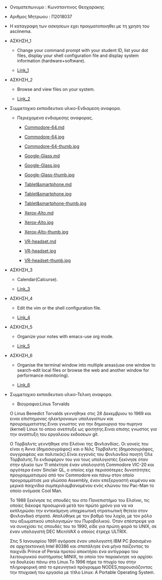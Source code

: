 - Ονοματεπωνυμο : Κωνσταντινος Θεοχαρακης


- Αριθμος Μητρωου : Π2018037


- Η καταγραφη των ασκησεων εχει πραγματοποιηθει με τη χρηση του asciinema.
  

- ΑΣΚΗΣΗ_1

   - Change your command prompt with your student ID, list your dot files, display your shell configuration file and display       system information (hardware+software).
   
   - [Link_1](https://asciinema.org/a/IUJCTUkExAfhnfDAdxlRebBBX)
 

- ΑΣΚΗΣΗ_2

   - Browse and view files on your system.
  
   - [Link_2](https://asciinema.org/a/q3pQTFBZxIl3nTBFFkKUo3bDU)


- Συμμετοχικο εκπαιδευτικο υλικο-Ενδιαμεση αναφορα.
    
    - Περιεχομενα ενδιαμεσης αναφορας.
      
      - [Commodore-64.md](https://github.com/Konstantinos276/gr/blob/gh-pages/_gallery/Commodore-64.md)
      - [Commodore-64.jpg](https://github.com/Konstantinos276/gr/blob/gh-pages/images/Commodore-64.jpg)
      - [Commodore-64-thumb.jpg](https://github.com/Konstantinos276/gr/blob/gh-pages/images/Commodore-64-thumb.jpg)
      
      - [Google-Glass.md](https://github.com/Konstantinos276/gr/blob/gh-pages/_gallery/Google-Glass..md)
      - [Google-Glass.jpg](https://github.com/Konstantinos276/gr/blob/gh-pages/images/Google-Glass.jpg)
      - [Google-Glass-thumb.jpg](https://github.com/Konstantinos276/gr/blob/gh-pages/images/Google-Glass-thumb.jpg)
      
      - [Tablet&smartphone.md](https://github.com/Konstantinos276/gr/blob/gh-pages/_gallery/Tablet%26smartphone.md)
      - [Tablet&smartphone.jpg](https://github.com/Konstantinos276/gr/blob/gh-pages/images/Tablet%26smartphone.jpg)
      - [Tablet&smartphone-thumb.jpg](https://github.com/Konstantinos276/gr/blob/gh-pages/images/Tablet%26smartphone-thumb.jpg)
      
      - [Xerox-Alto.md](https://github.com/Konstantinos276/gr/blob/gh-pages/_gallery/Xerox-Alto.md)
      - [Xerox-Alto.jpg](https://github.com/Konstantinos276/gr/blob/gh-pages/images/Xerox-Alto.jpg)
      - [Xerox-Alto-thumb.jpg](https://github.com/Konstantinos276/gr/blob/gh-pages/images/Xerox-Alto-thumb.jpg)
      
      - [VR-headset.md](https://github.com/Konstantinos276/gr/blob/gh-pages/_gallery/VR-headset.md)
      - [VR-headset.jpg](https://github.com/Konstantinos276/gr/blob/gh-pages/images/VR-headset.jpg)
      - [VR-headset-thumb.jpg](https://github.com/Konstantinos276/gr/blob/gh-pages/images/VR-headset-thumb.jpg)


- ΑΣΚΗΣΗ_3

  - Calendar(Calcurse).
  
  
  - [Link_3](https://asciinema.org/a/vzg5vyX0Edq95twjTFqChTeob)
  
  
  
- ΑΣΚΗΣΗ_4

  - Edit the vim or the shell configuration file.
  
  - [Link_4](https://asciinema.org/a/FTgSX6EviflhRs23Jkn49D5Ih)
  
 
 
- ΑΣΚΗΣΗ_5
  
  - Organize your notes with emacs-use org mode.
  
  - [Link_5](https://asciinema.org/a/6Lsgb8dULMKJ2C089nOPg3Xmc)



- ΑΣΚΗΣΗ_6
  
  - Organise the terminal window into multiple areas(use one window to search-edit local files or browse the web and another  window for performance monitoring).
  
  - [Link_6](https://asciinema.org/a/VigEleEe0V0ZgWBRWKKeydlhO)
  
- Συμμετοχικο εκπαιδευτικο υλικο-Τελικη αναφορα.

  - Βιογραφια:Linus Torvalds
    
  Ο Linus Benedict Torvalds γεννηθηκε στις 28 Δεκεμβριου το 1969 και ειναι επιστημονας ηλεκτρονικων υπολογιστων και προγραμματιστης.Ειναι γνωστος για την δημιουργια του πυρηνα (kernel) Linux το οποιο ανεπτυξε ως φοιτητης.Ειναι επισης γνωστος για την αναπτυξη του εργαλειου εκδοσεων git.
    
  Ο Τόρβαλντς γεννήθηκε στο Ελσίνκι της Φινλανδίας. Οι γονείς του είναι η Άννα (δημοσιογράφος) και ο Νιλς Τόρβαλντς (δημοσιογράφος, συγγραφέας και πολιτικός).Είναι εγγονός του Φινλανδού ποιητή Όλε Τόρβαλντς.Το ενδιαφέρον του για τους υπολογιστές ξεκίνησε όταν στην ηλικία των 11 απέκτησε έναν υπολογιστή Commodore VIC-20 και αργότερα έναν Sinclair QL, ο οποίος είχε περισσότερες δυνατότητες προγραμματισμού από τον Commodore και πάνω στον οποίο προγραμμάτισε μια γλώσσα Assembly, έναν επεξεργαστή κειμένου και μερικά παιχνίδια συμπεριλαμβανομένου ενός κλώνου του Pac-Man το οποίο ονόμασε Cool Man.

  Το 1988 ξεκίνησε τις σπουδές του στο Πανεπιστήμιο του Ελσίνκι, τις οποίες διέκοψε προσωρινά μετά τον πρώτο χρόνο για να να εκπληρώσει την εντεκάμηνη υποχρεωτική στρατιωτική θητεία στον Φινλανδικό στρατό. Απολύθηκε με τον βαθμό του λοχία, με τον ρόλο του αξιωματικού υπολογισμών του Πυροβολικού. Όταν επέστρεψε για να συνεχίσει τις σπουδές του το 1990, είδε για πρώτη φορά το UNIX, σε έναν υπολογιστή DEC MicroVAX ο οποίος έτρεχε ULTRIX.

  Στις 5 Ιανουαρίου 1991 αγόρασε έναν υπολογιστή IBM PC βασισμένο σε αρχιτεκτονική Intel 80386 και σπατάλησε ένα μήνα παίζοντας το παιχνίδι Prince of Persia προτού αποκτήσει ένα αντίγραφο του λειτουργικού συστήματος MINIX, το οποίο τον παρακίνησε να αρχίσει να δουλεύει πάνω στο Linux.Το 1996 πήρε το πτυχίο του στην πληροφορική από το ερευνητικό πρόγραμμα NODES,παρουσιάζοντας την πτυχιακή του εργασία με τίτλο Linux: A Portable Operating System.
  
